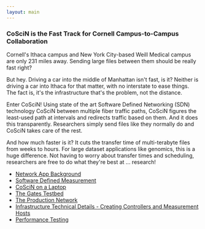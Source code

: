 ```yaml
---
layout: main
---
```


### CoSciN is the Fast Track for Cornell Campus-to-Campus Collaboration

Cornell's Ithaca campus and New York City-based Weill Medical campus are only 231 miles away.  Sending large files 
between them should be really fast right?  

But hey.  Driving a car into the middle of Manhattan isn't fast, is it?
Neither is driving a car into Ithaca for that matter, with no interstate to ease things. 
The fact is, it's the infrastructure that's the problem, not the distance.

Enter CoSciN!  Using state of the art Software Defined Networking (SDN) technology CoSciN 
between multiple fiber traffic paths, CoSciN figures the least-used path at intervals and 
redirects traffic based on them.  And it does this transparently.  Researchers simply send files like they normally
do and CoSciN takes care of the rest.

And how much faster is it?  It cuts the transfer time of multi-terabyte files from weeks to hours.  For large dataset
applications like genomics, this is a huge difference.  Not having to worry about transfer times and scheduling, 
researchers are free to do what they're best at ... research! 

* [Network App Background](netapp)
* [Software Defined Measurement](sdm)
* [CoSciN on a Laptop](laptop)
* [The Gates Testbed](testbed)
* [The Production Network](prod)
* [Infrastructure Technical Details - Creating Controllers and Measurement Hosts](infrastructure)
* [Performance Testing](perf)